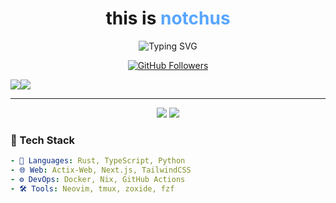 <h1 align="center">
  this is <span style="color:#58a6ff;">notchus</span><br/>
</h1>

<p align="center" height="45">
  <img src="https://readme-typing-svg.demolab.com/?lines=steve%20is%20not%20bald;building%20a%20twittergram%20but%20better;what%20about%20cool%20ideas&font=Fira%20Code&center=true&width=440&height=45&color=58A6FF&vCenter=true&pause=1000&size=22" alt="Typing SVG" />
</p>

<p align="center">
  <a href="https://github.com/notchus">
    <img src="https://img.shields.io/github/followers/notchus?label=Followers&style=social" alt="GitHub Followers" />
  </a>
</p>

<img src="https://img.shields.io/badge/Web-Actix-blue?style=flat-square" /><img src="https://img.shields.io/badge/Built%20with-Rust-orange?style=flat-square&logo=rust" />

---

<p align="center"> <img src="https://github-readme-stats.vercel.app/api?username=notchus&show_icons=true&theme=github_dark&hide_border=true" /> <img src="https://github-readme-streak-stats.herokuapp.com/?user=notchus&theme=github-dark&hide_border=true" /> </p>

### 🚀 Tech Stack
```yaml
- 🔧 Languages: Rust, TypeScript, Python
- 🌐 Web: Actix-Web, Next.js, TailwindCSS
- ⚙️ DevOps: Docker, Nix, GitHub Actions
- 🛠️ Tools: Neovim, tmux, zoxide, fzf
